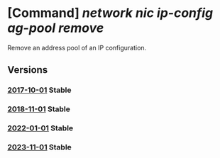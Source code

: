 # [Command] _network nic ip-config ag-pool remove_

Remove an address pool of an IP configuration.

## Versions

### [2017-10-01](/Resources/mgmt-plane/L3N1YnNjcmlwdGlvbnMve30vcmVzb3VyY2Vncm91cHMve30vcHJvdmlkZXJzL21pY3Jvc29mdC5uZXR3b3JrL25ldHdvcmtpbnRlcmZhY2VzL3t9/2017-10-01.xml) **Stable**

<!-- mgmt-plane /subscriptions/{}/resourcegroups/{}/providers/microsoft.network/networkinterfaces/{} 2017-10-01 properties.ipConfigurations[].properties.applicationGatewayBackendAddressPools[] -->

### [2018-11-01](/Resources/mgmt-plane/L3N1YnNjcmlwdGlvbnMve30vcmVzb3VyY2Vncm91cHMve30vcHJvdmlkZXJzL21pY3Jvc29mdC5uZXR3b3JrL25ldHdvcmtpbnRlcmZhY2VzL3t9/2018-11-01.xml) **Stable**

<!-- mgmt-plane /subscriptions/{}/resourcegroups/{}/providers/microsoft.network/networkinterfaces/{} 2018-11-01 properties.ipConfigurations[].properties.applicationGatewayBackendAddressPools[] -->

### [2022-01-01](/Resources/mgmt-plane/L3N1YnNjcmlwdGlvbnMve30vcmVzb3VyY2Vncm91cHMve30vcHJvdmlkZXJzL21pY3Jvc29mdC5uZXR3b3JrL25ldHdvcmtpbnRlcmZhY2VzL3t9/2022-01-01.xml) **Stable**

<!-- mgmt-plane /subscriptions/{}/resourcegroups/{}/providers/microsoft.network/networkinterfaces/{} 2022-01-01 properties.ipConfigurations[].properties.applicationGatewayBackendAddressPools[] -->

### [2023-11-01](/Resources/mgmt-plane/L3N1YnNjcmlwdGlvbnMve30vcmVzb3VyY2Vncm91cHMve30vcHJvdmlkZXJzL21pY3Jvc29mdC5uZXR3b3JrL25ldHdvcmtpbnRlcmZhY2VzL3t9/2023-11-01.xml) **Stable**

<!-- mgmt-plane /subscriptions/{}/resourcegroups/{}/providers/microsoft.network/networkinterfaces/{} 2023-11-01 properties.ipConfigurations[].properties.applicationGatewayBackendAddressPools[] -->
